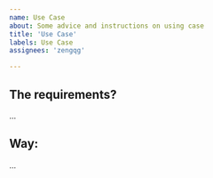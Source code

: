 ```yaml
---
name: Use Case
about: Some advice and instructions on using case
title: 'Use Case'
labels: Use Case
assignees: 'zengqg'

---
```


## The requirements?
...

## Way:
...
